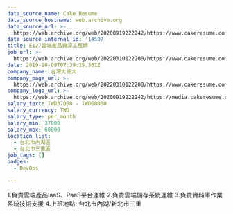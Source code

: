 ```yaml
---
data_source_name: Cake Resume
data_source_hostname: web.archive.org
data_source_url: >-
  https://web.archive.org/web/20200919222242/https://www.cakeresume.com/jobs?q=Cloud%20Iaas&page=1&refinementList%5Border%5D=
data_source_internal_id: '14507'
title: E127雲端產品資深工程師
job_url: >-
  https://web.archive.org/web/20220310122200/https://www.cakeresume.com/companies/taiwan-mobile/jobs/e127-cloud-product-senior-engineer
date: 2019-10-09T07:39:15.361Z
company_name: 台灣大哥大
company_page_url: >-
  https://web.archive.org/web/20220310122200/https://www.cakeresume.com/companies/taiwan-mobile
company_logo_url: >-
  https://web.archive.org/web/20200919222242/https://media.cakeresume.com/image/upload/s--00y97qgW--/c_pad,fl_png8,h_200,w_200/v1593533120/qtirw5viapxdl7rbycs6.png
salary_text: TWD37000 - TWD60000
salary_currency: TWD
salary_type: per_month
salary_min: 37000
salary_max: 60000
location_list:
  - 台北市內湖區
  - 台北市三重區
job_tags: []
badges:
  - DevOps

---
```


1.負責雲端產品IaaS、PaaS平台運維 2.負責雲端儲存系統運維 3.負責資料庫作業系統技術支援 4.上班地點: 台北市內湖/新北市三重